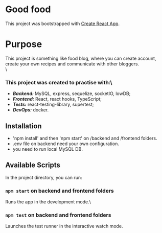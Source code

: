 # Good food

This project was bootstrapped with [Create React App](https://github.com/facebook/create-react-app).

# Purpose

This project is something like food blog, where you can create account, create your own recipes and communicate with other bloggers.\
\

### This project was created to practise with:\

- **_Backend:_** MySQL, express, sequelize, socketIO, lowDB;
- **_Frontend:_** React, react hooks, TypeScript;
- **_Tests:_** react-testing-library, supertest;
- **_DevOps:_** docker.

## Installation

- 'npm install' and then 'npm start' on /backend and /frontend folders.
- .env file on backend need your own configuration.
- you need to run local MySQL DB.

## Available Scripts

In the project directory, you can run:

### `npm start` on backend and frontend folders

Runs the app in the development mode.\

### `npm test` on backend and frontend folders

Launches the test runner in the interactive watch mode.
